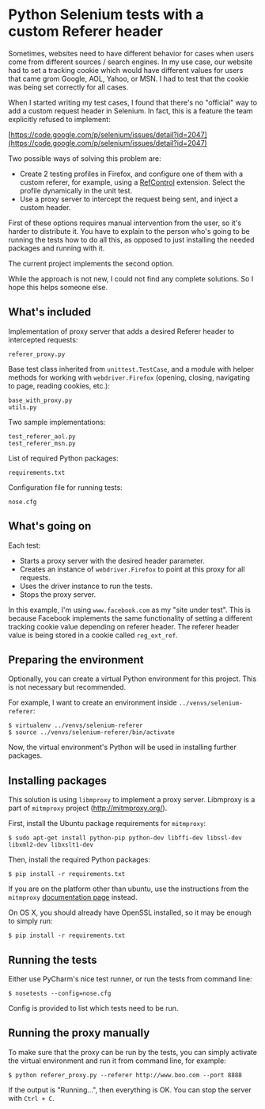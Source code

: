 # Python Selenium tests with a custom Referer header

Sometimes, websites need to have different behavior for cases when users come
from different sources / search engines. In my use case, our website had to 
set a tracking cookie which would have different values for users that came
grom Google, AOL, Yahoo, or MSN. I had to test that the cookie was being set
correctly for all cases.

When I started writing my test cases, I found that there's no "official" way
to add a custom request header in Selenium. In fact, this is a feature the team
explicitly refused to implement:

[https://code.google.com/p/selenium/issues/detail?id=2047](https://code.google.com/p/selenium/issues/detail?id=2047)

Two possible ways of solving this problem are:

* Create 2 testing profiles in Firefox, and configure one of them with a
  custom referer, for example, using a [RefControl](https://addons.mozilla.org/en-US/firefox/addon/refcontrol/)
  extension. Select the profile dynamically in the unit test.
* Use a proxy server to intercept the request being sent, and inject a
  custom header.
  
First of these options requires manual intervention from the user, so it's
harder to distribute it. You have to explain to the person who's going to be
running the tests how to do all this, as opposed to just installing the needed
packages and running with it.

The current project implements the second option.

While the approach is not new, I could not find any complete solutions. So
I hope this helps someone else.

## What's included

Implementation of proxy server that adds a desired Referer header to 
intercepted requests:
```
referer_proxy.py
```

Base test class inherited from `unittest.TestCase`, and a module with helper
methods for working with `webdriver.Firefox` (opening, closing, navigating
to page, reading cookies, etc.):
```
base_with_proxy.py
utils.py
```

Two sample implementations:
```
test_referer_aol.py
test_referer_msn.py
```

List of required Python packages:
```
requirements.txt
```

Configuration file for running tests:
```
nose.cfg
```

## What's going on

Each test:

* Starts a proxy server with the desired header parameter.
* Creates an instance of `webdriver.Firefox` to point at this proxy for all requests.
* Uses the driver instance to run the tests.
* Stops the proxy server.

In this example, I'm using `www.facebook.com` as my "site under test". This is
because Facebook implements the same functionality of setting a different
tracking cookie value depending on referer header. The referer header value
is being stored in a cookie called `reg_ext_ref`.

## Preparing the environment

Optionally, you can create a virtual Python environment for this
project. This is not necessary but recommended.

For example, I want to create an environment inside `../venvs/selenium-referer`:

```
$ virtualenv ../venvs/selenium-referer
$ source ../venvs/selenium-referer/bin/activate
```

Now, the virtual environment's Python will be used in installing further
packages.

## Installing packages

This solution is using `libmproxy` to implement a proxy server. Libmproxy is a
part of `mitmproxy` project (http://mitmproxy.org/).

First, install the Ubuntu package requirements for `mitmproxy`: 

```
$ sudo apt-get install python-pip python-dev libffi-dev libssl-dev libxml2-dev libxslt1-dev
```

Then, install the required Python packages:

```
$ pip install -r requirements.txt
```

If you are on the platform other than ubuntu, use the instructions from 
the `mitmproxy` [documentation page](http://mitmproxy.org/doc/install.html)
instead.

On OS X, you should already have OpenSSL installed, so it may be enough to 
simply run:

```
$ pip install -r requirements.txt
```

## Running the tests

Either use PyCharm's nice test runner, or run the tests from command line:

```
$ nosetests --config=nose.cfg
```

Config is provided to list which tests need to be run.

## Running the proxy manually

To make sure that the proxy can be run by the tests, you can simply activate
the virtual environment and run it from command line, for example:

```
$ python referer_proxy.py --referer http://www.boo.com --port 8888
```

If the output is "Running...", then everything is OK. You can stop the server
with `Ctrl + C`.
